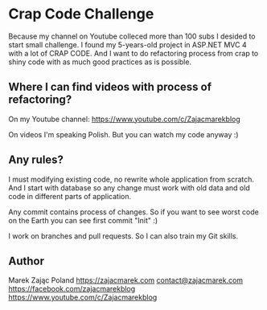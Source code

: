 # Crap Code Challenge

Because my channel on Youtube colleced more than 100 subs I desided to start small challenge. I found my 5-years-old project in ASP.NET MVC 4 with a lot of CRAP CODE. And I want to do refactoring process from crap to shiny code with as much good practices as is possible.

## Where I can find videos with process of refactoring?

On my Youtube channel: https://www.youtube.com/c/Zajacmarekblog

On videos I'm speaking Polish. But you can watch my code anyway :)

## Any rules?

I must modifying existing code, no rewrite whole application from scratch. And I start with database so any change must work with old data and old code in different parts of application.

Any commit contains process of changes. So if you want to see worst code on the Earth you can see first commit "Init" :)

I work on branches and pull requests. So I can also train my Git skills.

## Author
Marek Zając
Poland
https://zajacmarek.com
contact@zajacmarek.com
https://facebook.com/zajacmarekblog
https://www.youtube.com/c/Zajacmarekblog